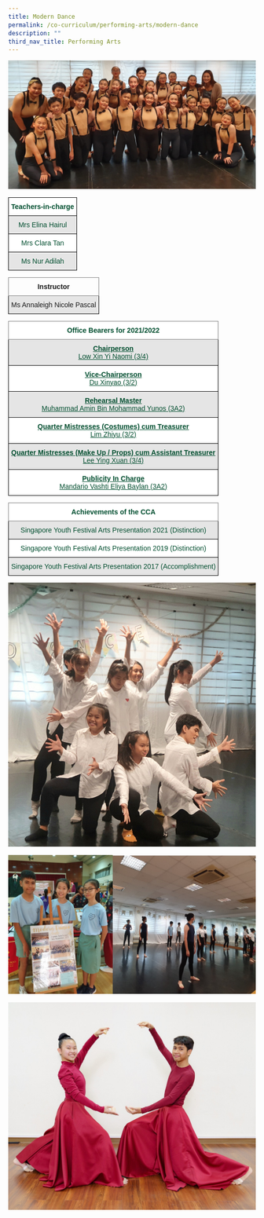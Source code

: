 ```yaml
---
title: Modern Dance
permalink: /co-curriculum/performing-arts/modern-dance
description: ""
third_nav_title: Performing Arts
---
```

![](/images/ModernDance.jpg)

<style type="text/css">
.tg  {border-collapse:collapse;border-spacing:0;}
.tg td{border-color:black;border-style:solid;border-width:1px;font-family:Arial, sans-serif;font-size:14px;
  overflow:hidden;padding:10px 5px;word-break:normal;}
.tg th{border-color:black;border-style:solid;border-width:1px;font-family:Arial, sans-serif;font-size:14px;
  font-weight:normal;overflow:hidden;padding:10px 5px;word-break:normal;}
.tg .tg-74pa{background-color:#FFF;color:#004D2E;font-weight:bold;text-align:center;vertical-align:middle}
.tg .tg-bapb{background-color:#E5E5E5;color:#004D2E;text-align:center;vertical-align:middle}
.tg .tg-wpup{background-color:#FFF;color:#004D2E;text-align:center;vertical-align:middle}
</style>
<table class="tg">
<thead>
  <tr>
    <th class="tg-74pa"><span style="font-weight:700">Teachers-in-charge</span></th>
  </tr>
</thead>
<tbody>
  <tr>
    <td class="tg-bapb">Mrs Elina Hairul</td>
  </tr>
  <tr>
    <td class="tg-wpup">Mrs Clara Tan</td>
  </tr>
  <tr>
    <td class="tg-bapb">Ms Nur Adilah</td>
  </tr>
</tbody>
</table>

<style type="text/css">
.tg  {border-collapse:collapse;border-spacing:0;}
.tg td{border-color:black;border-style:solid;border-width:1px;font-family:Arial, sans-serif;font-size:14px;
  overflow:hidden;padding:10px 5px;word-break:normal;}
.tg th{border-color:black;border-style:solid;border-width:1px;font-family:Arial, sans-serif;font-size:14px;
  font-weight:normal;overflow:hidden;padding:10px 5px;word-break:normal;}
.tg .tg-uzvj{border-color:inherit;font-weight:bold;text-align:center;vertical-align:middle}
.tg .tg-ymba{background-color:#E5E5E5;text-align:center;vertical-align:middle}
</style>
<table class="tg">
<thead>
  <tr>
    <th class="tg-uzvj"><span style="font-weight:700">Instructor</span></th>
  </tr>
</thead>
<tbody>
  <tr>
    <td class="tg-ymba">Ms Annaleigh Nicole Pascal</td>
  </tr>
</tbody>
</table>

<style type="text/css">
.tg  {border-collapse:collapse;border-spacing:0;}
.tg td{border-color:black;border-style:solid;border-width:1px;font-family:Arial, sans-serif;font-size:14px;
  overflow:hidden;padding:10px 5px;word-break:normal;}
.tg th{border-color:black;border-style:solid;border-width:1px;font-family:Arial, sans-serif;font-size:14px;
  font-weight:normal;overflow:hidden;padding:10px 5px;word-break:normal;}
.tg .tg-mwbt{background-color:#FFF;border-color:inherit;color:#004D2E;font-weight:bold;text-align:center;vertical-align:middle}
.tg .tg-ywyw{background-color:#E5E5E5;color:#004D2E;font-weight:bold;text-align:center;text-decoration:underline;vertical-align:top}
.tg .tg-frvs{background-color:#FFF;color:#004D2E;font-weight:bold;text-align:center;text-decoration:underline;vertical-align:top}
</style>
<table class="tg">
<thead>
  <tr>
    <th class="tg-mwbt"><span style="font-weight:700">Office Bearers for 2021/2022</span></th>
  </tr>
</thead>
<tbody>
  <tr>
    <td class="tg-ywyw">Chairperson<br><span style="font-weight:400;color:#004D2E">Low Xin Yi Naomi (3/4)</span></td>
  </tr>
  <tr>
    <td class="tg-frvs">Vice-Chairperson<br><span style="font-weight:400;color:#004D2E">Du Xinyao (3/2)</span></td>
  </tr>
  <tr>
    <td class="tg-ywyw">Rehearsal Master<br><span style="font-weight:400;color:#004D2E">Muhammad Amin Bin Mohammad Yunos (3A2)</span></td>
  </tr>
  <tr>
    <td class="tg-frvs">Quarter Mistresses (Costumes) cum Treasurer<br><span style="font-weight:400;color:#004D2E">Lim Zhiyu (3/2)</span></td>
  </tr>
  <tr>
    <td class="tg-ywyw">Quarter Mistresses (Make Up / Props) cum Assistant Treasurer<br><span style="font-weight:400;color:#004D2E">Lee Ying Xuan (3/4)</span></td>
  </tr>
  <tr>
    <td class="tg-frvs">Publicity In Charge<br><span style="font-weight:400;color:#004D2E">Mandario Vashti Eliya Baylan (3A2)</span></td>
  </tr>
</tbody>
</table>

<style type="text/css">
.tg  {border-collapse:collapse;border-spacing:0;}
.tg td{border-color:black;border-style:solid;border-width:1px;font-family:Arial, sans-serif;font-size:14px;
  overflow:hidden;padding:10px 5px;word-break:normal;}
.tg th{border-color:black;border-style:solid;border-width:1px;font-family:Arial, sans-serif;font-size:14px;
  font-weight:normal;overflow:hidden;padding:10px 5px;word-break:normal;}
.tg .tg-mwbt{background-color:#FFF;border-color:inherit;color:#004D2E;font-weight:bold;text-align:center;vertical-align:middle}
.tg .tg-bapb{background-color:#E5E5E5;color:#004D2E;text-align:center;vertical-align:middle}
.tg .tg-wpup{background-color:#FFF;color:#004D2E;text-align:center;vertical-align:middle}
</style>
<table class="tg">
<thead>
  <tr>
    <th class="tg-mwbt"><span style="font-weight:700">Achievements of the CCA</span></th>
  </tr>
</thead>
<tbody>
  <tr>
    <td class="tg-bapb">Singapore Youth Festival Arts Presentation 2021 (Distinction)</td>
  </tr>
  <tr>
    <td class="tg-wpup">Singapore Youth Festival Arts Presentation 2019 (Distinction)</td>
  </tr>
  <tr>
    <td class="tg-bapb">Singapore Youth Festival Arts Presentation 2017 (Accomplishment)</td>
  </tr>
</tbody>
</table>

![](/images/farewell%20broadway.jpg)

![](/images/Modern%20Dance%201.jpg)

![](/images/Modern%20Dance%202.jpg)